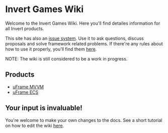 # Invert Games Wiki

Welcome to the Invert Games Wiki. Here you'll find detailes information for all Invert products.

This site has also an [issue system](https://github.com/InvertGames/uFrame.Documentation/issues). Use it to ask questions, discuss proposals and solve framework related problems. If there're any rules about how to use it properly, you'll find them [here](issues-rules.md).

NOTE: The wiki is still considered to be a work in progress.

## Products

* [uFrame MVVM](pages/home.md)
* [uFrame ECS](uFrameECS/Overview.md)

## Your input is invaluable!

You're welcome to make your own changes to the docs. See a short tutorial on how to edit the wiki [here](support/how-to-contribute.md).

